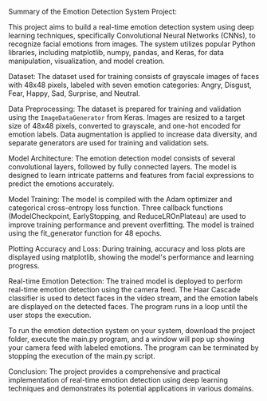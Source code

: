 Summary of the Emotion Detection System Project:

This project aims to build a real-time emotion detection system using deep learning techniques, specifically Convolutional Neural Networks (CNNs), to recognize facial emotions from images. The system utilizes popular Python libraries, including matplotlib, numpy, pandas, and Keras, for data manipulation, visualization, and model creation.

Dataset: The dataset used for training consists of grayscale images of faces with 48x48 pixels, labeled with seven emotion categories: Angry, Disgust, Fear, Happy, Sad, Surprise, and Neutral.

Data Preprocessing: The dataset is prepared for training and validation using the `ImageDataGenerator` from Keras. Images are resized to a target size of 48x48 pixels, converted to grayscale, and one-hot encoded for emotion labels. Data augmentation is applied to increase data diversity, and separate generators are used for training and validation sets.

Model Architecture: The emotion detection model consists of several convolutional layers, followed by fully connected layers. The model is designed to learn intricate patterns and features from facial expressions to predict the emotions accurately.

Model Training: The model is compiled with the Adam optimizer and categorical cross-entropy loss function. Three callback functions (ModelCheckpoint, EarlyStopping, and ReduceLROnPlateau) are used to improve training performance and prevent overfitting. The model is trained using the fit_generator function for 48 epochs.

Plotting Accuracy and Loss: During training, accuracy and loss plots are displayed using matplotlib, showing the model's performance and learning progress.

Real-time Emotion Detection: The trained model is deployed to perform real-time emotion detection using the camera feed. The Haar Cascade classifier is used to detect faces in the video stream, and the emotion labels are displayed on the detected faces. The program runs in a loop until the user stops the execution.

To run the emotion detection system on your system, download the project folder, execute the main.py program, and a window will pop up showing your camera feed with labeled emotions. The program can be terminated by stopping the execution of the main.py script.

Conclusion: The project provides a comprehensive and practical implementation of real-time emotion detection using deep learning techniques and demonstrates its potential applications in various domains.
